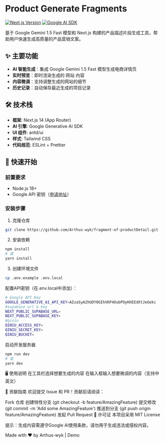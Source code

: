 # Product Generate Fragments

[![Next.js Version](https://img.shields.io/badge/Next.js-14.2.3-blue)](https://nextjs.org/)
[![Google AI SDK](https://img.shields.io/badge/Google%20AI%20SDK-0.3.0-green)](https://ai.google.dev/)

基于 Google Gemini 1.5 Fast 模型和 Next.js 构建的产品描述片段生成工具，帮助用户快速生成高质量的产品营销文案。

## ✨ 主要功能

- **AI 智能生成**：集成 Google Gemini 1.5 Fast 模型生成电商详情页
- **实时预览**：即时渲染生成的 网站 内容
- **内容微调**：支持调整生成的网站的细节
- **历史记录**：自动保存最近生成的项目记录

## 🛠️ 技术栈

- **框架**: Next.js 14 (App Router)
- **AI 引擎**: Google Generative AI SDK
- **UI 组件**: antd/ui
- **样式**: Tailwind CSS
- **代码规范**: ESLint + Prettier

## 🚀 快速开始

### 前置要求
- Node.js 18+
- Google API 密钥（[申请地址](https://makersuite.google.com/app/apikey)）

### 安装步骤

1. 克隆仓库
```bash
git clone https://github.com/Arthus-wyk/fragment-of-productDetail.git
```
2. 安装依赖
```bash
npm install
# 或
yarn install
```
3. 创建环境文件
```bash
cp .env.example .env.local
```
配置API密钥（在.env.local中添加）：
```bash
# Google API Key
GOOGLE_GENERATIVE_AI_API_KEY=AIzaSyA2hUDY0GIhVKP4OubPOyKHIEdXtJeGokc
#supabase url & key
NEXT_PUBLIC_SUPABASE_URL=
NEXT_PUBLIC_SUPABASE_KEY=
#qiniu 
QINIU_ACCESS_KEY=
QINIU_SECRET_KEY=
QINIU_BUCKET=
```

启动开发服务器
```bash
npm run dev
# 或
yarn dev
```
🖥️ 使用说明
在工具栏选择想要生成的内容
在输入框输入想要微调的内容（支持中英文）

🤝 贡献指南
欢迎提交 Issue 和 PR！贡献前请阅读：

Fork 仓库
创建特性分支 (git checkout -b feature/AmazingFeature)
提交修改 (git commit -m 'Add some AmazingFeature')
推送到分支 (git push origin feature/AmazingFeature)
发起 Pull Request
📄 许可证
本项目采用 MIT License

提示：生成内容需遵守Google AI使用条款，请勿用于生成违法或侵权内容。

Made with ❤️ by Arthus-wyk | Demo